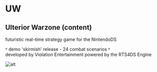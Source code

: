 # UW
## Ulterior Warzone  (content)
futuristic real-time strategy game for the NintendoDS

˂ demo 'skirmish' release - 24 combat scenarios ˃   
developed by Violation Entertainment
powered by the RTS4DS Engine   
      
	  
![alt](https://www.violationentertainment.com/img/g_uw/UW_100128.jpg "image")
